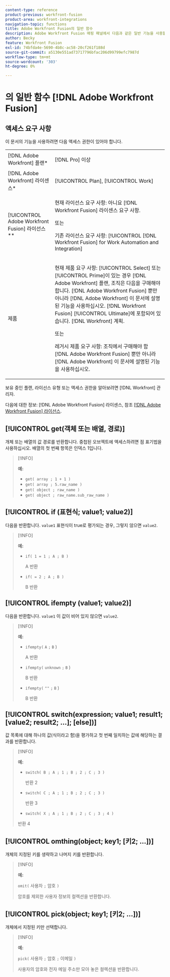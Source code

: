 ```yaml
---
content-type: reference
product-previous: workfront-fusion
product-area: workfront-integrations
navigation-topic: functions
title: Adobe Workfront Fusion의 일반 함수
description: Adobe Workfront Fusion 매핑 패널에서 다음과 같은 일반 기능을 사용할 수 있습니다.
author: Becky
feature: Workfront Fusion
exl-id: 74bfda4e-5690-4b8c-ac58-20cf261f188d
source-git-commit: a5130e551ad73717796bfac206d99799efc7987d
workflow-type: tm+mt
source-wordcount: '303'
ht-degree: 0%

---
```


# 의 일반 함수 [!DNL Adobe Workfront Fusion]

## 액세스 요구 사항

이 문서의 기능을 사용하려면 다음 액세스 권한이 있어야 합니다.

<table style="table-layout:auto">
 <col> 
 <col> 
 <tbody> 
  <tr> 
   <td role="rowheader">[!DNL Adobe Workfront] 플랜*</td> 
   <td> <p>[!DNL Pro] 이상</p> </td> 
  </tr> 
  <tr data-mc-conditions=""> 
   <td role="rowheader">[!DNL Adobe Workfront] 라이센스*</td> 
   <td> <p>[!UICONTROL Plan], [!UICONTROL Work]</p> </td> 
  </tr> 
  <tr> 
   <td role="rowheader">[!UICONTROL Adobe Workfront Fusion] 라이선스**</td> 
   <td>
   <p>현재 라이선스 요구 사항: 아니요 [!DNL Workfront Fusion] 라이센스 요구 사항.</p>
   <p>또는</p>
   <p>기존 라이선스 요구 사항: [!UICONTROL [!DNL Workfront Fusion] for Work Automation and Integration] </p>
   </td> 
  </tr> 
  <tr> 
   <td role="rowheader">제품</td> 
   <td>
   <p>현재 제품 요구 사항: [!UICONTROL Select] 또는 [!UICONTROL Prime]이 있는 경우 [!DNL Adobe Workfront] 플랜, 조직은 다음을 구매해야 합니다. [!DNL Adobe Workfront Fusion] 뿐만 아니라 [!DNL Adobe Workfront] 이 문서에 설명된 기능을 사용하십시오. [!DNL Workfront Fusion] [!UICONTROL Ultimate]에 포함되어 있습니다. [!DNL Workfront] 계획.</p>
   <p>또는</p>
   <p>레거시 제품 요구 사항: 조직에서 구매해야 함 [!DNL Adobe Workfront Fusion] 뿐만 아니라 [!DNL Adobe Workfront] 이 문서에 설명된 기능을 사용하십시오.</p>
   </td> 
  </tr> 
 </tbody> 
</table>

보유 중인 플랜, 라이선스 유형 또는 액세스 권한을 알아보려면 [!DNL Workfront] 관리자.

다음에 대한 정보: [!DNL Adobe Workfront Fusion] 라이센스, 참조 [[!DNL Adobe Workfront Fusion] 라이선스](../../workfront-fusion/get-started/license-automation-vs-integration.md).

## [!UICONTROL get(객체 또는 배열, 경로)]

개체 또는 배열의 값 경로를 반환합니다. 중첩된 오브젝트에 액세스하려면 점 표기법을 사용하십시오. 배열의 첫 번째 항목은 인덱스 1입니다.

>[!INFO]
>
>**예:**
>
>* `get( array ; 1 + 1 )`
>* `get( array ; 5.raw_name )`
>* `get( object ; raw_name )`
>* `get( object ; raw_name.sub_raw_name )`

## [!UICONTROL if (표현식; value1; value2)]

다음을 반환합니다. `value1` 표현식이 true로 평가되는 경우, 그렇지 않으면 `value2`.

>[!INFO]
>
>**예:**
>
>* `if( 1 = 1 ; A ; B )`
>
>    A 반환
>
>* `if( = 2 ; A ; B )`
>
>   B 반환

## [!UICONTROL ifempty (value1; value2)]

다음을 반환합니다. `value1` 이 값이 비어 있지 않으면 `value2`.

>[!INFO]
>
>**예:**
>
>* `ifempty(` `A` `;` `B` )
>
>   A 반환
>
>* `ifempty(` `unknown` `;` `B` )
>
>   B 반환
>
>* `ifempty(` `""` `;` `B` )
>
>   B 반환

## [!UICONTROL switch(expression; value1; result1; [value2; result2; ...]; [else])]

값 목록에 대해 하나의 값(식이라고 함)을 평가하고 첫 번째 일치하는 값에 해당하는 결과를 반환합니다.

>[!INFO]
>
>**예:**
>
>* `switch( B ; A ; 1 ; B ; 2 ; C ; 3 )`
>
>   반환 2
>
>* `switch( C ; A ; 1 ; B ; 2 ; C ; 3 )`
>
>   반환 3
>
>* `switch( X ; A ; 1 ; B ; 2 ; C ; 3 ; 4 )`
>
>  반환 4

## [!UICONTROL omthing(object; key1; [키2; ...])]

개체의 지정된 키를 생략하고 나머지 키를 반환합니다.

>[!INFO]
>
>**예:**
>
>`omit(` 사용자 `;` 암호 `)`
>
>암호를 제외한 사용자 정보의 컬렉션을 반환합니다.

## [!UICONTROL pick(object; key1; [키2; ...])]

개체에서 지정된 키만 선택합니다.

>[!INFO]
>
>**예:**
>
>`pick(` 사용자 `;` 암호 `;` 이메일 `)`
>
>사용자의 암호와 전자 메일 주소만 모아 놓은 컬렉션을 반환합니다.
